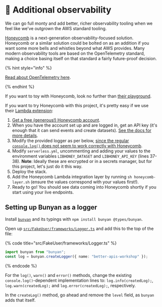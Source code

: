 # 👀 Additional observability

We can go full monty and add better, richer observability tooling when we feel like we've outgrown the AWS standard tooling.

[Honeycomb](https://www.honeycomb.io) is a next-generation observability-focused solution. Honeycomb or a similar solution could be bolted on as an addition if you want some more bells and whistles beyond what AWS provides. Many modern observability tools are based on the OpenTelemetry standard, making a choice basing itself on that standard a fairly future-proof decision.

{% hint style="info" %}

[Read about OpenTelemetry here](https://leaddev.com/monitoring-observability/rise-opentelemetry).

{% endhint %}

If you want to toy with Honeycomb, look no further than [their playground](https://www.honeycomb.io/play/).

If you want to try Honeycomb with this project, it's pretty easy if we use their [Lambda extension](https://github.com/honeycombio/honeycomb-lambda-extension):

1. [Get a free (generous!) Honeycomb account](https://www.honeycomb.io).
2. When you have the account set up and are logged in, get an API key (it's enough that it can send events and create datasets). [See the docs for more details](https://docs.honeycomb.io/api/api-keys/).
3. Modify the provided logger as per below, [since the regular `console.log()` does not seem to work correctly with Honeycomb](https://docs.honeycomb.io/getting-data-in/integrations/aws/aws-lambda/#javascript).
4. Modify `serverless.yml`, uncommenting and adding your values to the environment variables `LIBHONEY_DATASET` and `LIBHONEY_API_KEY` (lines 37-38). **Note**: Ideally these are encrypted or in a secrets manager, but for this project, let's just do it this way.
5. Deploy the stack.
6. Add the Honeycomb Lambda integration layer by running `sh honeycomb-layer.sh` (ensure the values correspond with your values first!).
7. Ready to go! You should see data coming into Honeycomb shortly if you start using your live endpoints.

## Setting up Bunyan as a logger

Install [`bunyan`](https://github.com/trentm/node-bunyan) and its typings with `npm install bunyan @types/bunyan`.

Open up [`src/FakeUser/frameworks/Logger.ts`](https://github.com/mikaelvesavuori/better-apis-workshop/blob/main/src/FakeUser/frameworks/Logger.ts) and add this to the top of the file:

{% code title="src/FakeUser/frameworks/Logger.ts" %}

```typescript
import bunyan from "bunyan";
const log = bunyan.createLogger({ name: "better-apis-workshop" });
```

{% endcode %}

For the `log()`, `warn()` and `error()` methods, change the existing `console.log()`-dependent implementation lines to: `log.info(createdLog);`, `log.warn(createdLog);` and `log.error(createdLog);`, respectively.

In the `createLog()` method, go ahead and remove the `level` field, as `bunyan` adds that itself.
